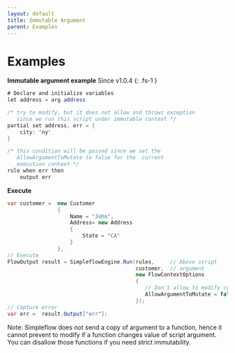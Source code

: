 ```yaml
---
layout: default
title: Immutable Argument
parent: Examples
---
```


# Examples

**Immutable argument example**
Since v1.0.4
{: .fs-1 }

```csharp
# Declare and initialize variables 
let address = arg.address

/* try to modify, but it does not allow and throws exception 
   since we run this script under immutable context */
partial set address, err = {
    city: 'ny'
}

/* this condition will be passed since we set the 
   AllowArgumentToMutate to false for the  current 
   execution context */
rule when err then 
    output err
```
**Execute**
```csharp
var customer =  new Customer 
                { 
                    Name = "John",  
                    Address= new Address
                    {
                        State = "CA"
                    }
                },
// Execute 
FlowOutput result = SimpleflowEngine.Run(rules,     // Above script
                                         customer,  // argument
                                         new FlowContextOptions
                                         {
                                            // Don't allow to modify customer object
                                            AllowArgumentToMutate = false 
                                         });
// Capture error
var err =  result.Output["err"];
```
Note: Simpleflow does not send a copy of argument to a function, hence it cannot prevent to modify if a function changes value of script argument. You can disallow those functions if you need strict immutability.